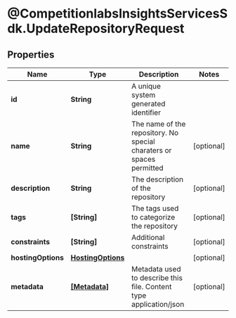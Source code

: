 # @CompetitionlabsInsightsServicesSdk.UpdateRepositoryRequest

## Properties

Name | Type | Description | Notes
------------ | ------------- | ------------- | -------------
**id** | **String** | A unique system generated identifier | 
**name** | **String** | The name of the repository. No special charaters or spaces permitted | [optional] 
**description** | **String** | The description of the repository | [optional] 
**tags** | **[String]** | The tags used to categorize the repository | [optional] 
**constraints** | **[String]** | Additional constraints | [optional] 
**hostingOptions** | [**HostingOptions**](HostingOptions.md) |  | [optional] 
**metadata** | [**[Metadata]**](Metadata.md) | Metadata used to describe this file. Content type application/json | [optional] 


